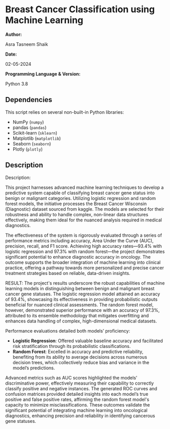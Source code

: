 # Breast Cancer Classification using Machine Learning
**Author:** 

Asra Tasneem Shaik  

**Date:** 

02-05-2024

**Programming Language & Version:** 

Python 3.8  

## Dependencies

This script relies on several non-built-in Python libraries:
- NumPy (`numpy`)
- pandas (`pandas`)
- Scikit-learn (`sklearn`)
- Matplotlib (`matplotlib`)
- Seaborn (`seaborn`)
- Plotly (`plotly`)

##  Description

Description:

This project harnesses advanced machine learning techniques to develop a predictive system capable of classifying breast cancer gene status into benign or malignant categories. Utilizing logistic regression and random forest models, the initiative processes the Breast Cancer Wisconsin (Diagnostic) dataset sourced from kaggle. The models are selected for their robustness and ability to handle complex, non-linear data structures effectively, making them ideal for the nuanced analysis required in medical diagnostics.

The effectiveness of the system is rigorously evaluated through a series of performance metrics including accuracy, Area Under the Curve (AUC), precision, recall, and F1 score. Achieving high accuracy rates—93.4% with logistic regression and 97.3% with random forest—the project demonstrates significant potential to enhance diagnostic accuracy in oncology. The outcome supports the broader integration of machine learning into clinical practice, offering a pathway towards more personalized and precise cancer treatment strategies based on reliable, data-driven insights.




RESULT:
The project's results underscore the robust capabilities of machine learning models in distinguishing between benign and malignant breast cancer gene statuses. The logistic regression model attained an accuracy of 93.4%, showcasing its effectiveness in providing probabilistic outputs beneficial for nuanced clinical assessments. The random forest model, however, demonstrated superior performance with an accuracy of 97.3%, attributed to its ensemble methodology that mitigates overfitting and enhances data handling of complex, high-dimensional medical datasets.

Performance evaluations detailed both models’ proficiency:
- **Logistic Regression**: Offered valuable baseline accuracy and facilitated risk stratification through its probabilistic classifications.
- **Random Forest**: Excelled in accuracy and predictive reliability, benefiting from its ability to average decisions across numerous decision trees, which collectively reduce bias and variance in the model’s predictions.

Advanced metrics such as AUC scores highlighted the models' discriminative power, effectively measuring their capability to correctly classify positive and negative instances. The generated ROC curves and confusion matrices provided detailed insights into each model’s true positive and false positive rates, affirming the random forest model's capacity to minimize misclassifications. These outcomes validate the significant potential of integrating machine learning into oncological diagnostics, enhancing precision and reliability in identifying cancerous gene statuses.
